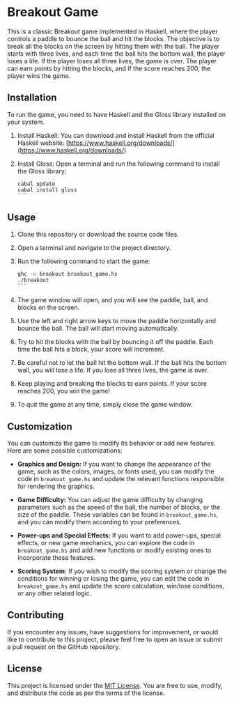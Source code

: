 # Breakout Game

This is a classic Breakout game implemented in Haskell, where the player controls a paddle to bounce the ball and hit the blocks. The objective is to break all the blocks on the screen by hitting them with the ball. The player starts with three lives, and each time the ball hits the bottom wall, the player loses a life. If the player loses all three lives, the game is over. The player can earn points by hitting the blocks, and if the score reaches 200, the player wins the game.

## Installation

To run the game, you need to have Haskell and the Gloss library installed on your system.

1. Install Haskell: You can download and install Haskell from the official Haskell website: [https://www.haskell.org/downloads/](https://www.haskell.org/downloads/)

2. Install Gloss: Open a terminal and run the following command to install the Gloss library:

   ````
   cabal update
   cabal install gloss
   ```

## Usage

1. Clone this repository or download the source code files.

2. Open a terminal and navigate to the project directory.

3. Run the following command to start the game:

   ````bash
   ghc -o breakout breakout_game.hs
   ./breakout
   ```

4. The game window will open, and you will see the paddle, ball, and blocks on the screen.

5. Use the left and right arrow keys to move the paddle horizontally and bounce the ball. The ball will start moving automatically.

6. Try to hit the blocks with the ball by bouncing it off the paddle. Each time the ball hits a block, your score will increment.

7. Be careful not to let the ball hit the bottom wall. If the ball hits the bottom wall, you will lose a life. If you lose all three lives, the game is over.

8. Keep playing and breaking the blocks to earn points. If your score reaches 200, you win the game!

9. To quit the game at any time, simply close the game window.

## Customization

You can customize the game to modify its behavior or add new features. Here are some possible customizations:

- **Graphics and Design:** If you want to change the appearance of the game, such as the colors, images, or fonts used, you can modify the code in `breakout_game.hs` and update the relevant functions responsible for rendering the graphics.

- **Game Difficulty:** You can adjust the game difficulty by changing parameters such as the speed of the ball, the number of blocks, or the size of the paddle. These variables can be found in `breakout_game.hs`, and you can modify them according to your preferences.

- **Power-ups and Special Effects:** If you want to add power-ups, special effects, or new game mechanics, you can explore the code in `breakout_game.hs` and add new functions or modify existing ones to incorporate these features.

- **Scoring System:** If you wish to modify the scoring system or change the conditions for winning or losing the game, you can edit the code in `breakout_game.hs` and update the score calculation, win/lose conditions, or any other related logic.

## Contributing

If you encounter any issues, have suggestions for improvement, or would like to contribute to this project, please feel free to open an issue or submit a pull request on the GitHub repository.

## License

This project is licensed under the [MIT License](LICENSE). You are free to use, modify, and distribute the code as per the terms of the license.
